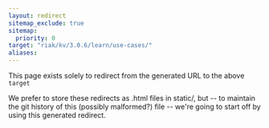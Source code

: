```yaml
---
layout: redirect
sitemap_exclude: true
sitemap:
  priority: 0
target: "riak/kv/3.0.6/learn/use-cases/"
aliases:
---
```


This page exists solely to redirect from the generated URL to the above `target`

We prefer to store these redirects as .html files in static/, but -- to maintain
the git history of this (possibly malformed?) file -- we're going to start off
by using this generated redirect.

